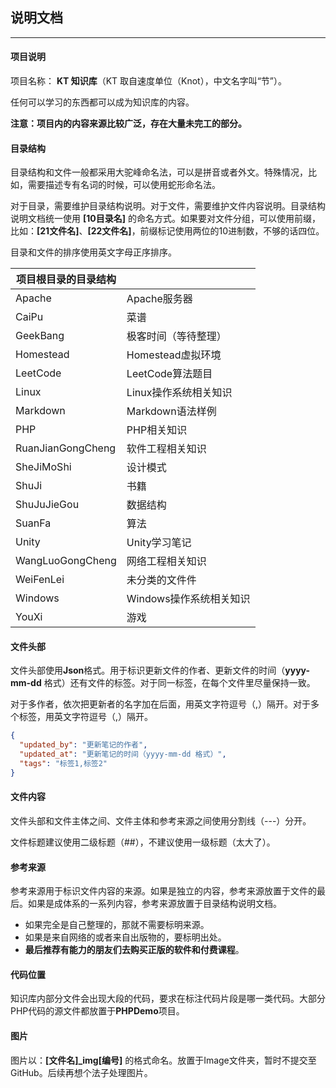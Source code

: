 ## 说明文档

---

#### 项目说明

项目名称： **KT 知识库**（KT 取自速度单位（Knot），中文名字叫“节”）。

任何可以学习的东西都可以成为知识库的内容。

**注意：项目内的内容来源比较广泛，存在大量未完工的部分。**

#### 目录结构

目录结构和文件一般都采用大驼峰命名法，可以是拼音或者外文。特殊情况，比如，需要描述专有名词的时候，可以使用蛇形命名法。

对于目录，需要维护目录结构说明。对于文件，需要维护文件内容说明。目录结构说明文档统一使用 **[10目录名]** 的命名方式。如果要对文件分组，可以使用前缀，比如：**[21文件名]**、**[22文件名]**，前缀标记使用两位的10进制数，不够的话四位。

目录和文件的排序使用英文字母正序排序。

| 项目根目录的目录结构 |                         |
| -------------------- | ----------------------- |
| Apache               | Apache服务器            |
| CaiPu                | 菜谱                    |
| GeekBang             | 极客时间（等待整理）    |
| Homestead            | Homestead虚拟环境       |
| LeetCode             | LeetCode算法题目        |
| Linux                | Linux操作系统相关知识   |
| Markdown             | Markdown语法样例        |
| PHP                  | PHP相关知识             |
| RuanJianGongCheng    | 软件工程相关知识        |
| SheJiMoShi           | 设计模式                |
| ShuJi                | 书籍                    |
| ShuJuJieGou          | 数据结构                |
| SuanFa               | 算法                    |
| Unity                | Unity学习笔记           |
| WangLuoGongCheng     | 网络工程相关知识        |
| WeiFenLei            | 未分类的文件件          |
| Windows              | Windows操作系统相关知识 |
| YouXi                | 游戏                    |

#### 文件头部

文件头部使用**Json**格式。用于标识更新文件的作者、更新文件的时间（**yyyy-mm-dd** 格式）还有文件的标签。对于同一标签，在每个文件里尽量保持一致。

对于多作者，依次把更新者的名字加在后面，用英文字符逗号（,）隔开。对于多个标签，用英文字符逗号（,）隔开。

```json
{
  "updated_by": "更新笔记的作者",
  "updated_at": "更新笔记的时间（yyyy-mm-dd 格式）",
  "tags": "标签1,标签2"
}
```

#### 文件内容

文件头部和文件主体之间、文件主体和参考来源之间使用分割线（---）分开。

文件标题建议使用二级标题（\#\#），不建议使用一级标题（太大了）。

#### 参考来源

参考来源用于标识文件内容的来源。如果是独立的内容，参考来源放置于文件的最后。如果是成体系的一系列内容，参考来源放置于目录结构说明文档。

- 如果完全是自己整理的，那就不需要标明来源。
- 如果是来自网络的或者来自出版物的，要标明出处。
- **最后推荐有能力的朋友们去购买正版的软件和付费课程**。

#### 代码位置

知识库内部分文件会出现大段的代码，要求在标注代码片段是哪一类代码。大部分PHP代码的源文件都放置于**PHPDemo**项目。

#### 图片

图片以：**[文件名]_img[编号]** 的格式命名。放置于Image文件夹，暂时不提交至GitHub。后续再想个法子处理图片。

